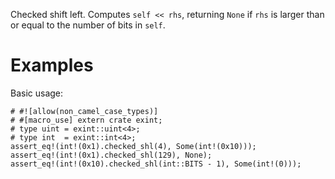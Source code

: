 Checked shift left. Computes `self << rhs`, returning `None`
if `rhs` is larger than or equal to the number of bits in `self`.

# Examples

Basic usage:

```
# #![allow(non_camel_case_types)]
# #[macro_use] extern crate exint;
# type uint = exint::uint<4>;
# type int  = exint::int<4>;
assert_eq!(int!(0x1).checked_shl(4), Some(int!(0x10)));
assert_eq!(int!(0x1).checked_shl(129), None);
assert_eq!(int!(0x10).checked_shl(int::BITS - 1), Some(int!(0)));
```
